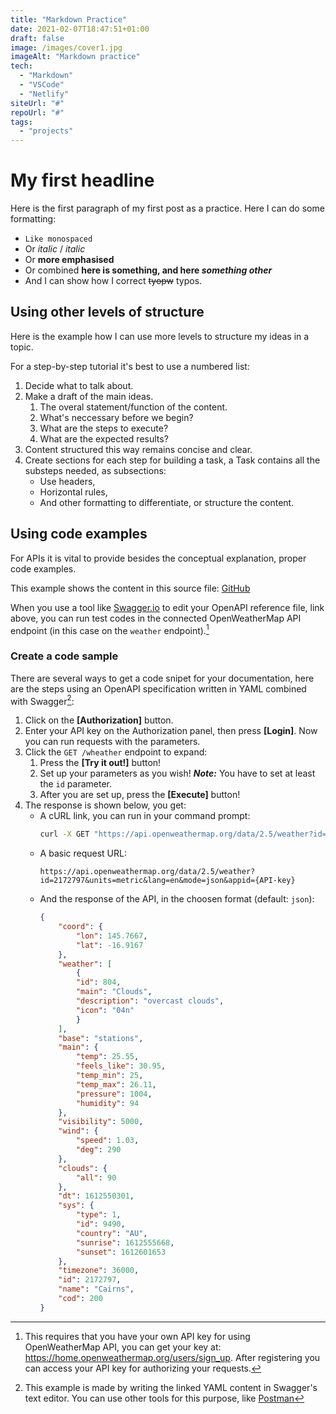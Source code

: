 ```yaml
---
title: "Markdown Practice"
date: 2021-02-07T18:47:51+01:00
draft: false
image: /images/cover1.jpg
imageAlt: "Markdown practice"
tech:
  - "Markdown"
  - "VSCode"
  - "Netlify"
siteUrl: "#"
repoUrl: "#"
tags: 
  - "projects"
---
```


# My first headline

Here is the first paragraph of my first post as a practice. Here I can do some formatting:
 - `Like monospaced`
 - Or _italic_ / *italic* 
 - Or __more emphasised__
 - Or combined **here is something, and here _something other_**
 - And I can show how I correct ~~tyopw~~ typos.

## Using other levels of structure

Here is the example how I can use more levels to structure my ideas in a topic.

For a step-by-step tutorial it's best to use a numbered list:

1. Decide what to talk about.
2. Make a draft of the main ideas.
    1. The overal statement/function of the content.
    2. What's neccessary before we begin?
    3. What are the steps to execute?
    4. What are the expected results?
3. Content structured this way remains concise and clear.
4. Create sections for each step for building a task, a Task contains all the substeps needed, as subsections:
    - Use headers,
    - Horizontal rules,
    - And other formatting to differentiate, or structure the content.

## Using code examples

For APIs it is vital to provide besides the conceptual explanation, proper code examples.

This example shows the content in this source file: [GitHub](https://github.com/ddyfedd/stoplight_api_tutorial/blob/main/reference/openweathermap.v1.yaml)

When you use a tool like [Swagger.io](https://editor.swagger.io/) to edit your OpenAPI reference file, link above, you can run test codes in the connected OpenWeatherMap API endpoint (in this case on the `weather` endpoint).[^1]

[^1]: This requires that you have your own API key for using OpenWeatherMap API, you can get your key at: <https://home.openweathermap.org/users/sign_up>. After registering you can access your API key for authorizing your requests.

### Create a code sample

There are several ways to get a code snipet for your documentation, here are the steps using an OpenAPI specification written in YAML combined with Swagger[^2]:

[^2]: This example is made by writing the linked YAML content in Swagger's text editor. You can use other tools for this purpose, like [Postman](https://www.postman.com/)

1. Click on the __[Authorization]__ button.
2. Enter your API key on the Authorization panel, then press __[Login]__. Now you can run requests with the parameters.
3. Click the `GET /wheather` endpoint to expand:
    1. Press the __[Try it out!]__ button!
    2. Set up your parameters as you wish! **_Note:_** You have to set at least the `id` parameter.
    3. After you are set up, press the **[Execute]** button!
4. The response is shown below, you get:
    - A cURL link, you can run in your command prompt:
        ```sh
        curl -X GET "https://api.openweathermap.org/data/2.5/weather?id=2172797&units=metric&lang=en&mode=json&appid={API-key}" -H  "accept: application/json"
        ```
    - A basic request URL:
        ```http
        https://api.openweathermap.org/data/2.5/weather?id=2172797&units=metric&lang=en&mode=json&appid={API-key}
        ```
    - And the response of the API, in the choosen format (default: `json`):
        ```json
        {
            "coord": {
                "lon": 145.7667,
                "lat": -16.9167
            },
            "weather": [
                {
                "id": 804,
                "main": "Clouds",
                "description": "overcast clouds",
                "icon": "04n"
                }
            ],
            "base": "stations",
            "main": {
                "temp": 25.55,
                "feels_like": 30.95,
                "temp_min": 25,
                "temp_max": 26.11,
                "pressure": 1004,
                "humidity": 94
            },
            "visibility": 5000,
            "wind": {
                "speed": 1.03,
                "deg": 290
            },
            "clouds": {
                "all": 90
            },
            "dt": 1612550301,
            "sys": {
                "type": 1,
                "id": 9490,
                "country": "AU",
                "sunrise": 1612555668,
                "sunset": 1612601653
            },
            "timezone": 36000,
            "id": 2172797,
            "name": "Cairns",
            "cod": 200
        }
        ```




